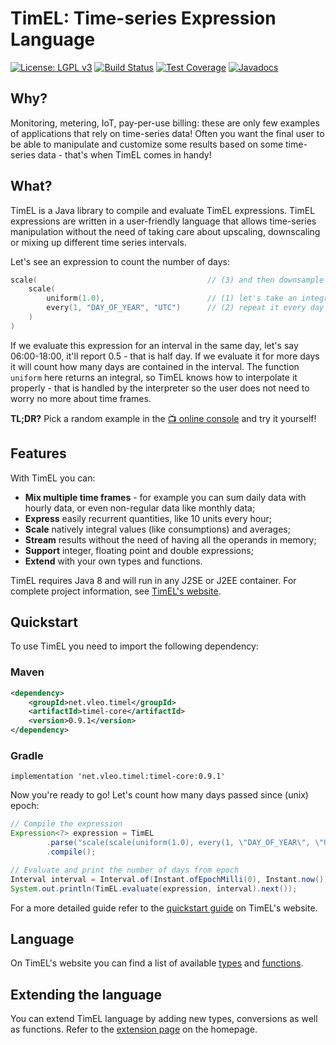 # TimEL: Time-series Expression Language
[![License: LGPL v3](https://img.shields.io/badge/License-LGPL%20v3-blue.svg)](https://www.gnu.org/licenses/lgpl-3.0) 
[![Build Status](https://travis-ci.com/aleofreddi/timel.svg?branch=master)](https://travis-ci.com/aleofreddi/timel) 
[![Test Coverage](https://codecov.io/gh/aleofreddi/timel/branch/master/graph/badge.svg)](https://codecov.io/gh/aleofreddi/timel) 
[![Javadocs](https://www.javadoc.io/badge/net.vleo.timel/timel-core.svg)](https://www.javadoc.io/doc/net.vleo.timel/timel-core)

## Why?

Monitoring, metering, IoT, pay-per-use billing: these are only few examples of applications that rely on time-series data! Often you want the final user to be 
able to manipulate and customize some results based on some time-series data - that's when TimEL comes in handy!

## What?

TimEL is a Java library to compile and evaluate TimEL expressions. TimEL expressions are written in a user-friendly language that allows time-series 
manipulation without the need of taking care about upscaling, downscaling or mixing up different time series intervals.

Let's see an expression to count the number of days:

```C
scale(                                      // (3) and then downsample for the whole interval
    scale(
        uniform(1.0),                       // (1) let's take an integral value 1.0
        every(1, "DAY_OF_YEAR", "UTC")      // (2) repeat it every day
    )
)
```

If we evaluate this expression for an interval in the same day, let's say 06:00-18:00, it'll report 0.5 - that is half day. If we evaluate it for more days it 
will count how many days are contained in the interval. The function `uniform` here returns an integral, so TimEL knows how to interpolate it properly - that 
is handled by the interpreter so the user does not need to worry no more about time frames.

**TL;DR?** Pick a random example in the [📺 online console](https://timel.vleo.net/console) and try it yourself!

## Features

With TimEL you can:

  * **Mix multiple time frames** - for example you can sum daily data with hourly data, or even non-regular data like monthly data;
  * **Express** easily recurrent quantities, like 10 units every hour;
  * **Scale** natively integral values (like consumptions) and averages;
  * **Stream** results without the need of having all the operands in memory;
  * **Support** integer, floating point and double expressions;
  * **Extend** with your own types and functions.

TimEL requires Java 8 and will run in any J2SE or J2EE container.  For complete project information, see [TimEL's website](https://timel.vleo.net).

## Quickstart

To use TimEL you need to import the following dependency:

### Maven

```xml
<dependency>
    <groupId>net.vleo.timel</groupId>
    <artifactId>timel-core</artifactId>
    <version>0.9.1</version>
</dependency>
```

### Gradle

```
implementation 'net.vleo.timel:timel-core:0.9.1'
```

Now you're ready to go! Let's count how many days passed since (unix) epoch:

```java
// Compile the expression
Expression<?> expression = TimEL
        .parse("scale(scale(uniform(1.0), every(1, \"DAY_OF_YEAR\", \"UTC\")))")
        .compile();

// Evaluate and print the number of days from epoch
Interval interval = Interval.of(Instant.ofEpochMilli(0), Instant.now());
System.out.println(TimEL.evaluate(expression, interval).next());
```

For a more detailed guide refer to the [quickstart guide](https://timel.vleo.net/dokuwiki/doku.php/quickstart) on TimEL's website.

## Language

On TimEL's website you can find a list of available [types](https://timel.vleo.net/dokuwiki/doku.php/data_types) and 
[functions](https://timel.vleo.net/dokuwiki/doku.php/functions).

## Extending the language

You can extend TimEL language by adding new types, conversions as well as functions. Refer to the [extension page](http://timel.vleo.net/dokuwiki/doku.php/extensions) on the homepage.
